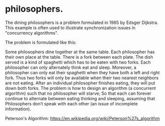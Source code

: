 # philosophers.
The dining philosophers is a problem formulated in 1965 by Edsger Dijkstra. This example is often used to illustrate synchronization issues in "concurrency algorithms".

The problem is formulated like this:

Some philosophers dine together at the same table. Each philosopher has their own place at the table. There is a fork between each plate. The dish served is a kind of spaghetti which has to be eaten with two forks. Each philosopher can only alternately think eat and sleep. Moreover, a philosopher can only eat their spaghetti when they have both a left and right fork. Thus two forks will only be available when their two nearest neighbors are not eating. After an individual philosopher finishes eating, they will put down both forks. The problem is how to design an algorithm (a concurrent algorithm) such that no philosopher will starve; So that each can forever continue to alternate between eating thinking and sleeping, assuming that Philosophers don’t speak with each other (an issue of incomplete information). 

Peterson's Algorithm:
https://en.wikipedia.org/wiki/Peterson%27s_algorithm

